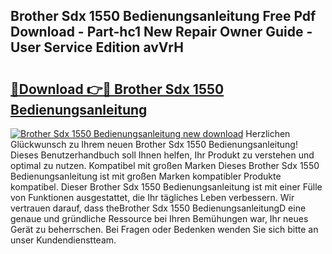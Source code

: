 ## Brother Sdx 1550 Bedienungsanleitung Free Pdf Download - Part-hc1 New Repair Owner Guide - User Service Edition avVrH

# <h2><a href="http://df4jfst.blite.top/?on=Brother+Sdx+1550+Bedienungsanleitung">🔗Download 👉🔴 Brother Sdx 1550 Bedienungsanleitung</a></h2>

[![Brother Sdx 1550 Bedienungsanleitung new download](https://i.imgur.com/lujVjoI.png)](http://df4jfst.blite.top/?on=Brother+Sdx+1550+Bedienungsanleitung)
Herzlichen Glückwunsch zu Ihrem neuen Brother Sdx 1550 Bedienungsanleitung! Dieses Benutzerhandbuch soll Ihnen helfen, Ihr Produkt zu verstehen und optimal zu nutzen. Kompatibel mit großen Marken Dieses Brother Sdx 1550 Bedienungsanleitung ist mit großen Marken kompatibler Produkte kompatibel. Dieser Brother Sdx 1550 Bedienungsanleitung ist mit einer Fülle von Funktionen ausgestattet, die Ihr tägliches Leben verbessern. Wir vertrauen darauf, dass theBrother Sdx 1550 BedienungsanleitungD eine genaue und gründliche Ressource bei Ihren Bemühungen war, Ihr neues Gerät zu beherrschen. Bei Fragen oder Bedenken wenden Sie sich bitte an unser Kundendienstteam.

